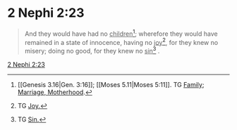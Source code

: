 # 2 Nephi 2:23

> And they would have had no <u>children</u>[^a]; wherefore they would have remained in a state of innocence, having no <u>joy</u>[^b], for they knew no misery; doing no good, for they knew no <u>sin</u>[^c] .

[2 Nephi 2:23](https://www.churchofjesuschrist.org/study/scriptures/bofm/2-ne/2?lang=eng&id=p23#p23)


[^a]: [[Genesis 3.16|Gen. 3:16]]; [[Moses 5.11|Moses 5:11]]. TG [Family](https://www.churchofjesuschrist.org/study/scriptures/tg/family?lang=eng); [Marriage, Motherhood](https://www.churchofjesuschrist.org/study/scriptures/tg/marriage-motherhood?lang=eng).
[^b]: TG [Joy.](https://www.churchofjesuschrist.org/study/scriptures/tg/joy?lang=eng)
[^c]: TG [Sin.](https://www.churchofjesuschrist.org/study/scriptures/tg/sin?lang=eng)
